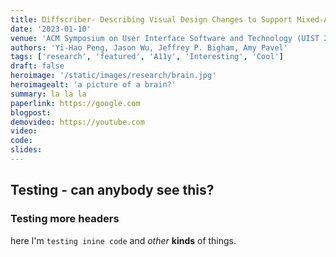 ```yaml
---
title: Diffscriber- Describing Visual Design Changes to Support Mixed-Ability even longer titles are possible? Presentation Authoring
date: '2023-01-10'
venue: 'ACM Symposium on User Interface Software and Technology (UIST 2022)'
authors: 'Yi-Hao Peng, Jason Wu, Jeffrey P. Bigham, Amy Pavel'
tags: ['research', 'featured', 'A11y', 'Interesting', 'Cool']
draft: false
heroimage: '/static/images/research/brain.jpg'
heroimagealt: 'a picture of a brain?'
summary: la la la
paperlink: https://google.com
blogpost:
demovideo: https://youtube.com
video:
code:
slides:
---
```


## Testing - can anybody see this?

### Testing more headers

here I'm `testing inine code` and _other_ **kinds** of things.
